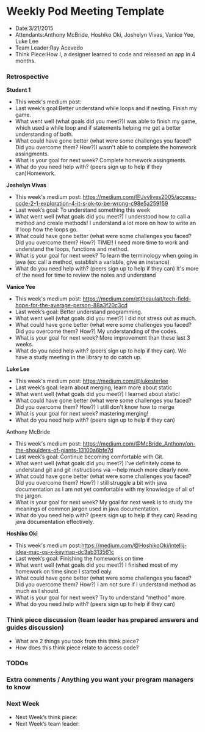 # Weekly Pod Meeting Template

* Date:3/21/2015
* Attendants:Anthony McBride, Hoshiko Oki, Joshelyn Vivas, Vanice Yee, Luke Lee
* Team Leader:Ray Acevedo
* Think Piece:How I, a designer learned to code and released an app in 4 months.

### Retrospective

**Student 1**

* This week's medium post:
* Last week’s goal:Better understand while loops and if nesting.  Finish my game.
* What went well (what goals did you meet?)I was able to finish my game, which used a while loop and if statements helping me get a better understanding of both.
* What could have gone better (what were some challenges you faced? Did you overcome them? How?)I wasn't able to complete the homework assingments.
* What is your goal for next week? Complete homework assingments.
* What do you need help with? (peers sign up to help if they can)Homework.

**Joshelyn Vivas**

* This week's medium post: https://medium.com/@Jvvlives2005/access-code-2-1-exploration-4-it-s-ok-to-be-wrong-c98e5a259159
* Last week’s goal: To understand something this week
* What went well (what goals did you meet?) I understood how to call a method and create methods! I understand a lot more on how to write an if loop how the loops go. 
* What could have gone better (what were some challenges you faced? Did you overcome them? How?)   TIME!! I need more time to work and understand the loops, functions and method.
* What is your goal for next week? To learn the terminology when going in java (ex: call a method, establish a variable, give an instance)
* What do you need help with? (peers sign up to help if they can) It's more of the need for time to review the notes and understand

**Vanice Yee**

* This week's medium post: https://medium.com/@theaulait/tech-field-hope-for-the-average-person-88a3f20c3cd
* Last week’s goal: Better understand programming.
* What went well (what goals did you meet?) I did not stress out as much. 
* What could have gone better (what were some challenges you faced? Did you overcome them? How?) My understanding of the codes.
* What is your goal for next week? More improvement than these last 3 weeks.
* What do you need help with? (peers sign up to help if they can). We have a study meeting in the library to do catch up. 

**Luke Lee**

* This week's medium post: https://medium.com/@lukesterlee
* Last week’s goal: learn about merging, learn more about static
* What went well (what goals did you meet?) I learned about static!
* What could have gone better (what were some challenges you faced? Did you overcome them? How?) I still don't know how to merge  
* What is your goal for next week? mastering merging!
* What do you need help with? (peers sign up to help if they can)

Anthony McBride

* This week's medium post: https://medium.com/@McBride_Anthony/on-the-shoulders-of-giants-13100a6bfe7d
* Last week’s goal: Continue becoming comfortable with Git.
* What went well (what goals did you meet?) I've definitely come to understand git and git instructions via --help much more clearly now.
* What could have gone better (what were some challenges you faced? Did you overcome them? How?) I still struggle a bit with java documentation as I am not yet comfortable with my knowledge of all of the jargon. 
* What is your goal for next week? My goal for next week is to study the meanings of common jargon used in java documentation.
* What do you need help with? (peers sign up to help if they can) Reading java documentation effectively.

**Hoshiko Oki**

* This week's medium post:https://medium.com/@HoshikoOki/intellij-idea-mac-os-x-keymap-dc3ab313561c
* Last week’s goal: Finishing the homeworks on time
* What went well (what goals did you meet?) I finished most of my homework on time since I started ealy.
* What could have gone better (what were some challenges you faced? Did you overcome them? How?)  I am not sure if I understand method as much as I should.
* What is your goal for next week? Try to understand "method" more.
* What do you need help with? (peers sign up to help if they can)

### Think piece discussion (team leader has prepared answers and guides discussion)

* What are 2 things you took from this think piece?
* How does this think piece relate to access code?

### TODOs

### Extra comments / Anything you want your program managers to know

### Next Week

* Next Week’s think piece:
* Next Week’s team leader:

